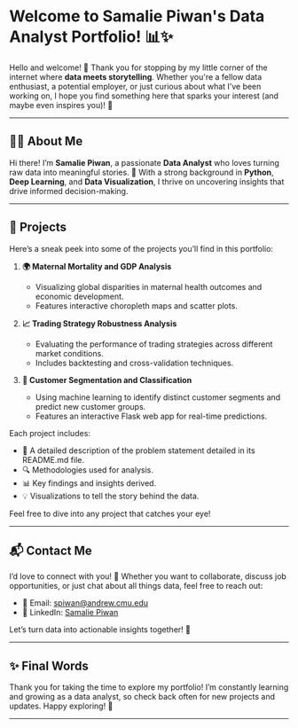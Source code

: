 # **Welcome to Samalie Piwan's Data Analyst Portfolio!** 📊✨

Hello and welcome! 👋 Thank you for stopping by my little corner of the internet where **data meets storytelling**. Whether you're a fellow data enthusiast, a potential employer, or just curious about what I’ve been working on, I hope you find something here that sparks your interest (and maybe even inspires you)! 🚀

---

## **👩‍💻 About Me**

Hi there! I’m **Samalie Piwan**, a passionate **Data Analyst** who loves turning raw data into meaningful stories. 📖 With a strong background in **Python**, **Deep Learning**, and **Data Visualization**, I thrive on uncovering insights that drive informed decision-making. 

---

## **📂 Projects**

Here’s a sneak peek into some of the projects you’ll find in this portfolio:

1. **🌍 Maternal Mortality and GDP Analysis**  
   - Visualizing global disparities in maternal health outcomes and economic development.  
   - Features interactive choropleth maps and scatter plots.  

2. **📈 Trading Strategy Robustness Analysis**  
   - Evaluating the performance of trading strategies across different market conditions.  
   - Includes backtesting and cross-validation techniques.

3. **🤖 Customer Segmentation and Classification**  
   - Using machine learning to identify distinct customer segments and predict new customer groups.  
   - Features an interactive Flask web app for real-time predictions.

Each project includes:
- 📝 A detailed description of the problem statement detailed in its README.md file.
- 🔍 Methodologies used for analysis.
- 📊 Key findings and insights derived.
- 💡 Visualizations to tell the story behind the data.

Feel free to dive into any project that catches your eye!

---

## **📬 Contact Me**

I’d love to connect with you! 🤝 Whether you want to collaborate, discuss job opportunities, or just chat about all things data, feel free to reach out:

- 📧 Email: [spiwan@andrew.cmu.edu](mailto:spiwan@andrew.cmu.edu)  
- 💼 LinkedIn: [Samalie Piwan](https://www.linkedin.com/in/piwan-samalie/)  

Let’s turn data into actionable insights together! 🌟

---

## **✨ Final Words**

Thank you for taking the time to explore my portfolio! I’m constantly learning and growing as a data analyst, so check back often for new projects and updates. Happy exploring! 🚀

---